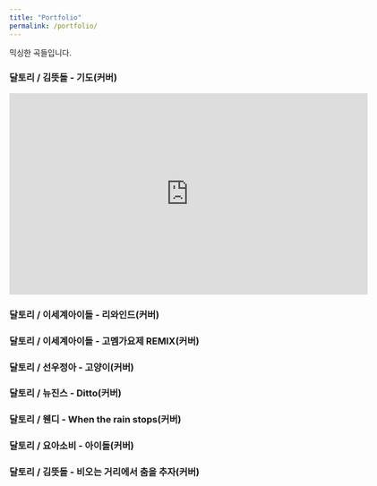 ```yaml
---
title: "Portfolio"
permalink: /portfolio/
---
```


믹싱한 곡들입니다.

### 달토리 / 김뜻돌 - 기도(커버)

<iframe width="640" height="360" src="https://www.youtube.com/embed/peUEusplDgc?si=-ptReiBJIFm1OUM-" title="YouTube video player" frameborder="0" allow="accelerometer; autoplay; clipboard-write; encrypted-media; gyroscope; picture-in-picture; web-share" allowfullscreen></iframe>

### 달토리 / 이세계아이돌 - 리와인드(커버)

### 달토리 / 이세계아이돌 - 고멤가요제 REMIX(커버)

### 달토리 / 선우정아 - 고양이(커버)

### 달토리 / 뉴진스 - Ditto(커버)

### 달토리 / 웬디 - When the rain stops(커버)

### 달토리 / 요아소비 - 아이돌(커버)

### 달토리 / 김뜻돌 - 비오는 거리에서 춤을 추자(커버)
